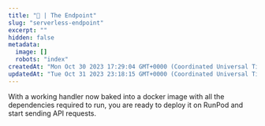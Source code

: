 ```yaml
---
title: "🏁 | The Endpoint"
slug: "serverless-endpoint"
excerpt: ""
hidden: false
metadata: 
  image: []
  robots: "index"
createdAt: "Mon Oct 30 2023 17:29:04 GMT+0000 (Coordinated Universal Time)"
updatedAt: "Tue Oct 31 2023 23:18:15 GMT+0000 (Coordinated Universal Time)"
---
```


With a working handler now baked into a docker image with all the dependencies required to run, you are ready to deploy it on RunPod and start sending API requests.
